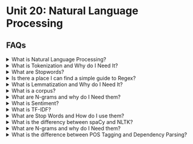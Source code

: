 # Unit 20: Natural Language Processing

## FAQs

<details>
<summary>What is Natural Language Processing?</summary>


<blockquote>
<details>
<summary>In a nutshell:</summary>

Natural Language Processing (NLP) is the development of technology that works with translating human language components into something a computer can work with.   NLP is at work anytime you interact with technology that responds to your language inputs.  It can be thought of processing human language into computer inputs.

Examples include:
- Spell Checker
- Talk to Alexa, Siri or Googl Assistant.
- Voice to text on mobile devices
</details>
<details>
<summary>But why?</summary>

Computer speak is very specific; its unambigous, literal, methodical and mathematical.  Human language is quite the opposite - Words can share multiple meanings when used in different contexts, despite being spelled the same or sounding the same.  When translating words between languages, direct word for word translation will often sound nonsensical because the order of the words and cultural sayings vary.  Even different dialects of the same language can have words or sayings that mean different things depending on your geography.
</details>
</blockquote>
</details>
<details>
<summary>What is Tokenization and Why do I Need It?</summary>

Probably the most basic level of NLP is breaking apart language into smaller chunks.  This could be breaking apart a sentence into words, an article into sentences or book into phrases. The process is called tokenization and it can be thought of as simply stripping down a string using a delimiter as you would in Python using `.split()`.

<blockquote>
<details><summary>Word Tokenization</summary>
In the following example we'll use `.split()` and the a space delimiter to tokenize our sentence:

![Mando](Images/Mando_split.PNG)

This method can work fine in some instances, but NLP can become much trickier than breaking down a sentence on a single delimiter.  You might need to write code that breaks down an entire text into whole phrases on multiple multiple delimiters.  Because of this, we use the Natural Language ToolKit (NLTK) platform to perform our tokenizing.  NLTK provides libraries and tools that help with NLP tasks such as text processing.  Let's tokenize the same sentence using NLTK's tokenizer, `word_tokenizer()`:

![Mando1](Images/Mando_tokens.PNG)

This method allows us to separate the words also, but even includes the period at the end.  It is a more concise delivery of the intended outcome.
</details>
<details><summary>Sentence Tokenization</summary>
In NLP words are not the only items tokenized.  In the following example we'll tokenize a short text into sentences.  First we use `.split()` and the a period delimiter:

![Mando3](Images/Mando_sent_split.PNG)

This works ok, but we can get more concise results using NLTK's `sent_tokenizer()`:

![Mando4](Images/Mando_sent_tokens.PNG)

</details>
</details>


<details>
<summary>What are Stopwords?</summary>

Stopwords are considered words that hold no relevance to the outcome.  In the English langugae words such like, _is_, _the_, and  _it_ are considered extraneous.  They are words that are used in proper grammar but they hold no bearing on the meaning of the sentence.  As part of preprocessing or cleaning data for NLP, its important to remove these words so that unnecessary bias doesn't weigh our model down.  NLTK has built in lists of stopwords in multiple language and provides methods for extracting these words simply.
<blockquote>
<details><summary>Examples of Stopwords:</summary>
We can view the built in list of English stopwords like this:

![stopwords_english](Images/stopwords_english.PNG)

Similarly you can call other languages.  For example, here we look at French stopwords:

![stopwords_french](Images/stopwords_french.PNG)
</details>
<details><summary>Usage:</summary>

Once we have our stopwords we can remove them from our list of important using a for loop.  First we store our stopwords in a variable:

```python
sw = set(stopwords.words('english'))
```
We can then run a for loop with this list to remove the stopwords:

![mando_stopwords](Images/Mando_sw.PNG)


</details>
<details><summary>Custom Stopwords:</summary>

In certain cases we may have additional words we need to remove.  Let's suppose that the words `yoda` and `mandalorian` are not necessary for our NLP work and we wish to add them to our stopwords.  We can add these words to our stopwords list as follows:

```python
sw = set(stopwords.words('english'))
updated_sw = sw.union({'yoda', 'mandalorian'})
```
We can then run a for loop with this new list to remove the stopwords which now include `yoda` and `mandalorian`.  As you can see in our output, this was successful:

![mando_stopwords](Images/Mando_new_sw.PNG)




</details>
</details>

<details>
<summary>Is there a place I can find a simple guide to Regex?</summary>


</details>

<details>
<summary>What is Lemmatization and Why do I Need It?</summary>
Lemmatization is the process of removing the added elements of a word to bring it to its root.  NLTK provides in built functionality for this process. The default for this function is to convert plural nouns to singular, but verbs and adjectives can also be converted.  To use the function, we import the module and instantiate the object as follows:

```python
from nltk.stem import WordNetLemmatizer
lemmatizer = WordNetLemmatizer()
```

We can then call on the function.  `.lemmatize()` must be used on text that has already been tokenized, otherwise it will break apart your text into a list of single letters.  In the following example we will lemmatize the sentence:  *'Of all babies in the many worlds in all the galaxies that make our universe, baby yoda rules all hearts as cutest'*.  The tokenized form of this sentence is stored in the object `baby_Yoda` and is a list of words as follows:
```python
['babies',
 'many',
 'worlds',
 'galaxies',
 'make',
 'universe',
 ',',
 'baby',
 'yoda',
 'rules',
 'hearts',
 'cutest']
```
To properly lemmatize the `baby_Yoda` object:

```python
from nltk.stem import WordNetLemmatizer
lemmatizer = WordNetLemmatizer()

result = []
for word in baby_Yoda:
    word = lemmatizer.lemmatize(word)
    result.append(word)
```
You can see in the following image, that compared to the original output, the new output has converted all plural words to singular:

<img src = 'Images/lemmatize_baby_Yoda.png' width = 400>

A more concise way to generate this new list is with a list comprehension.  The results are the same:

```python
from nltk.stem import WordNetLemmatizer
lemmatizer = WordNetLemmatizer()

result = [lemmatizer.lemmatize(word) for word in new_babyYoda]
```
</details>

<details>
<summary>What is a corpus?</summary>

A corpus is a collection of writings, whether on a particular subject or by an author.  The corpus of J.K. Rowling's work would include the Harry Potter series, spin-offs like *Fantastic Beasts and Where to Find Them*, and those books written under a pen name such as *Cuckoo's Calling*.

In NLP a corpus can be thought of as a dataset that is specific to NLP tasks.  Corpora are vital for NLP, because effective NLP requires large quantities of text based data that include as many words as possible.  The larger the corpus (dataset), the more likely low frequency words are to be included in the text.

There are numerous well known corpora used in NLP, some are general for language based applications, and some are more specialized for task specific applications.  For example, when working on sentiment analysis projects, you could use the IMDB Reviews or Yelp Reviews corpora.

For more info on corpora, how they work in NLP and where you can find corpora to use in your own projects click [here](https://devopedia.org/text-corpus-for-nlp)

</details>


<details>
<summary>What are N-grams and why do I Need them?</summary>



</details>



<details>
<summary>What is Sentiment?</summary>
</details>



<details>
<summary>What is TF-IDF?</summary>
</details>



<details>
<summary>What are Stop Words and How do I use them?</summary>
</details>



<details>
<summary>What is the differency between spaCy and NLTK?</summary>
</details>



<details>
<summary>What are N-grams and why do I Need them?</summary>
</details>


<details>
<summary>What is the difference between POS Tagging and Dependency Parsing?</summary>
</details>

